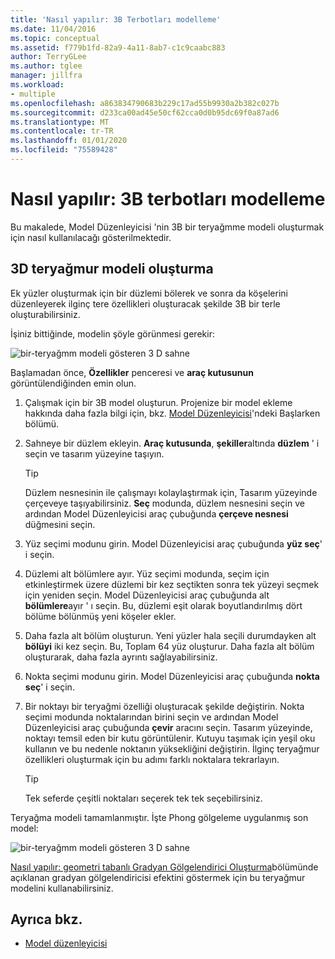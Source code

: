 ```yaml
---
title: 'Nasıl yapılır: 3B Terbotları modelleme'
ms.date: 11/04/2016
ms.topic: conceptual
ms.assetid: f779b1fd-82a9-4a11-8ab7-c1c9caabc883
author: TerryGLee
ms.author: tglee
manager: jillfra
ms.workload:
- multiple
ms.openlocfilehash: a863834790683b229c17ad55b9930a2b382c027b
ms.sourcegitcommit: d233ca00ad45e50cf62cca0d0b95dc69f0a87ad6
ms.translationtype: MT
ms.contentlocale: tr-TR
ms.lasthandoff: 01/01/2020
ms.locfileid: "75589428"
---
```

# <a name="how-to-model-3d-terrain"></a>Nasıl yapılır: 3B terbotları modelleme

Bu makalede, Model Düzenleyicisi 'nin 3B bir teryağmme modeli oluşturmak için nasıl kullanılacağı gösterilmektedir.

## <a name="create-a-3d-terrain-model"></a>3D teryağmur modeli oluşturma

Ek yüzler oluşturmak için bir düzlemi bölerek ve sonra da köşelerini düzenleyerek ilginç tere özellikleri oluşturacak şekilde 3B bir terle oluşturabilirsiniz.

İşiniz bittiğinde, modelin şöyle görünmesi gerekir:

![bir&#45;teryağmm modeli gösteren 3 D sahne](../designers/media/digit-terrain-model.png)

Başlamadan önce, **Özellikler** penceresi ve **araç kutusunun** görüntülendiğinden emin olun.

1. Çalışmak için bir 3B model oluşturun. Projenize bir model ekleme hakkında daha fazla bilgi için, bkz. [Model Düzenleyicisi](../designers/model-editor.md)'ndeki Başlarken bölümü.

2. Sahneye bir düzlem ekleyin. **Araç kutusunda**, **şekiller**altında **düzlem** ' i seçin ve tasarım yüzeyine taşıyın.

    > [!TIP]
    > Düzlem nesnesinin ile çalışmayı kolaylaştırmak için, Tasarım yüzeyinde çerçeveye taşıyabilirsiniz. **Seç** modunda, düzlem nesnesini seçin ve ardından Model Düzenleyicisi araç çubuğunda **çerçeve nesnesi** düğmesini seçin.

3. Yüz seçimi modunu girin. Model Düzenleyicisi araç çubuğunda **yüz seç**' i seçin.

4. Düzlemi alt bölümlere ayır. Yüz seçimi modunda, seçim için etkinleştirmek üzere düzlemi bir kez seçtikten sonra tek yüzeyi seçmek için yeniden seçin. Model Düzenleyicisi araç çubuğunda alt **bölümlere**ayır ' ı seçin. Bu, düzlemi eşit olarak boyutlandırılmış dört bölüme bölünmüş yeni köşeler ekler.

5. Daha fazla alt bölüm oluşturun. Yeni yüzler hala seçili durumdayken alt **bölüyi** iki kez seçin. Bu, Toplam 64 yüz oluşturur. Daha fazla alt bölüm oluşturarak, daha fazla ayrıntı sağlayabilirsiniz.

6. Nokta seçimi modunu girin. Model Düzenleyicisi araç çubuğunda **nokta seç**' i seçin.

7. Bir noktayı bir teryağmi özelliği oluşturacak şekilde değiştirin. Nokta seçimi modunda noktalarından birini seçin ve ardından Model Düzenleyicisi araç çubuğunda **çevir** aracını seçin. Tasarım yüzeyinde, noktayı temsil eden bir kutu görüntülenir. Kutuyu taşımak için yeşil oku kullanın ve bu nedenle noktanın yüksekliğini değiştirin. İlginç teryağmur özellikleri oluşturmak için bu adımı farklı noktalara tekrarlayın.

    > [!TIP]
    > Tek seferde çeşitli noktaları seçerek tek tek seçebilirsiniz.

Teryağma modeli tamamlanmıştır. İşte Phong gölgeleme uygulanmış son model:

![bir&#45;teryağmm modeli gösteren 3 D sahne](../designers/media/digit-terrain-model.png)

[Nasıl yapılır: geometri tabanlı Gradyan Gölgelendirici Oluşturma](../designers/how-to-create-a-geometry-based-gradient-shader.md)bölümünde açıklanan gradyan gölgelendiricisi efektini göstermek için bu teryağmur modelini kullanabilirsiniz.

## <a name="see-also"></a>Ayrıca bkz.

- [Model düzenleyicisi](../designers/model-editor.md)
